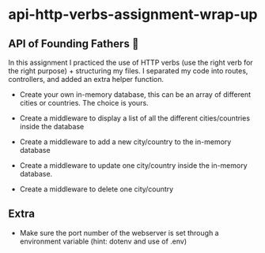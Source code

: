 # api-http-verbs-assignment-wrap-up


## API of Founding Fathers :scroll:
In this assignment I practiced the use of HTTP verbs (use the right verb for the right purpose) + structuring my files. I separated my code into routes, controllers, and added an extra helper function.

+ Create your own in-memory database, this can be an array of different cities or countries. The choice is yours. 

+ Create a middleware to display a list of all the different cities/countries inside the database 
+ Create a middleware to add a new city/country to the in-memory database
+ Create a middleware to update one city/country inside the in-memory database. 
+ Create a middleware to delete one city/country


## Extra 

+ Make sure the port number of the webserver is set through a environment variable (hint: dotenv and use of .env)
